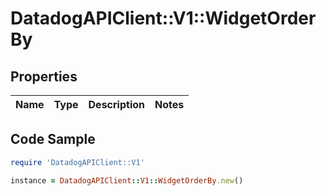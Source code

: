 # DatadogAPIClient::V1::WidgetOrderBy

## Properties

Name | Type | Description | Notes
------------ | ------------- | ------------- | -------------

## Code Sample

```ruby
require 'DatadogAPIClient::V1'

instance = DatadogAPIClient::V1::WidgetOrderBy.new()
```


